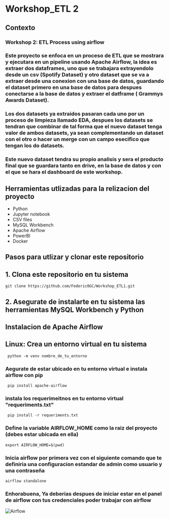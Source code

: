 # Workshop_ETL 2 

## Contexto

### Workshop 2: ETL Process using airflow

### Este proyecto se enfoca en un proceso de ETL que se mostrara y ejecutara en un pipeline usando Apache Airflow, la idea es extraer dos dataframes, uno que se trabajara extrayendolo desde un csv (Spotify Dataset) y otro dataset que se va a extraer desde una conexion con una base de datos, guardando el dataset primero en una base de datos para despues conectarse a la base de datos y extraer el datframe ( Grammys Awards Dataset). 

### Los dos datasets ya extraidos pasaran cada uno por un proceso de limpieza llamado EDA, despues los datasets se tendran que combinar de tal forma que el nuevo dataset tenga valor de ambos datasets, ya sean complementando un dataset con el otro o hacer un merge con un campo esecifico que tengan los do datasets. 

### Este nuevo dataset tendra su propio analisis y sera el producto final que se guardara tanto en drive, en la base de datos y con el que se hara el dashboard de este workshop.

## Herramientas utlizadas para la relizacion del proyecto
- Python
- Jupyter notebook
- CSV files
- MySQL Workbench
- Apache Airflow
- PowerBI
- Docker

## Pasos para utlizar y clonar este repositorio
## 1. Clona este repositorio en tu sistema 
```git clone https://github.com/Federic0GC/Workshop_ETL1.git```
## 2. Asegurate de instalarte en tu sistema las herramientas MySQL Workbench y Python
## Instalacion de Apache Airflow
## Linux: Crea un entorno virtual en tu sistema
``` python -m venv nombre_de_tu_entorno```
### Aegurate de estar ubicado en tu entorno virtual e instala airflow con pip
``` pip install apache-airflow```
### instala los requerimeitnos en tu entorno virtual "requeriments.txt"
``` pip install -r requeriments.txt```
### Define la variable AIRFLOW_HOME como la raiz del proyecto (debes estar ubicada en ella)
``` export AIRFLOW_HOME=$(pwd) ```
### Inicia airflow por primera vez con el siguiente comando que te definiria una configuracion estandar de admin como usuario y una contraseña 
``` airflow standalone ```
### Enhorabuena, Ya deberias despues de iniciar estar en el panel de airflow con tus credenciales poder trabajar con airflow
![Airflow](https://cdn.discordapp.com/attachments/1068002173448896532/1231704940196659342/df6a2048-549a-46f6-9d5e-8dff3da087f1.jpeg?ex=6637ed9d&is=6625789d&hm=87171ebfb229b8a7f18f4534a3006689f0e638cb6be1fb169407eac1aa7849c0&)





